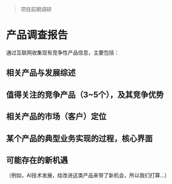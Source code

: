 > 项目前期调研

# 产品调查报告

通过互联网收集现有竞争性产品信息，主要包括：

## 相关产品与发展综述

## 值得关注的竞争产品（3~5个），及其竞争优势

## 相关产品的市场（客户）定位

## 某个产品的典型业务实现的过程，核心界面

## 可能存在的新机遇

（例如，AI技术发展，给改进这类产品来带了新机会，所以我们打算...）